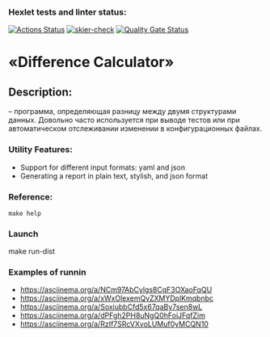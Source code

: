 ### Hexlet tests and linter status:
[![Actions Status](https://github.com/Skier54/java-project-71/actions/workflows/hexlet-check.yml/badge.svg)](https://github.com/Skier54/java-project-71/actions)
[![skier-check](https://github.com/Skier54/java-project-71/actions/workflows/skier-check.yml/badge.svg)](https://github.com/Skier54/java-project-71/actions/workflows/skier-check.yml)
[![Quality Gate Status](https://sonarcloud.io/api/project_badges/measure?project=Skier54_java-project-71&metric=alert_status)](https://sonarcloud.io/summary/new_code?id=Skier54_java-project-71)

# «Difference Calculator»
## Description:
– программа, определяющая разницу между двумя структурами данных. Довольно часто используется при выводе тестов или при автоматическом отслеживании изменении в конфигурационных файлах.
### Utility Features:
  * Support for different input formats: yaml and json
  * Generating a report in plain text, stylish, and json format
### Reference:
    make help
### Launch
   make run-dist
### Examples of runnin
  * https://asciinema.org/a/NCm97AbCylgs8CqF3OXaoFqQU
  * https://asciinema.org/a/xWxOlexemQvZXMYDplKmqbnbc
  * https://asciinema.org/a/SoxiubbCfd5x67qaBy7sen8wL
  * https://asciinema.org/a/dPFgh2PH8uNgQ0hFoiJFqfZim
  * https://asciinema.org/a/RzIf7SRcVXvoLUMuf0yMCQN10


